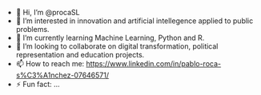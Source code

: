 - 👋 Hi, I’m @procaSL
- 👀 I’m interested in innovation and artificial intellegence applied to public problems.
- 🌱 I’m currently learning Machine Learning, Python and R.
- 💞️ I’m looking to collaborate on digital transformation, political representation and education projects.
- 📫 How to reach me: https://www.linkedin.com/in/pablo-roca-s%C3%A1nchez-07646571/ 
- ⚡ Fun fact: ...

<!---
procaSL/procaSL is a ✨ special ✨ repository because its `README.md` (this file) appears on your GitHub profile.
You can click the Preview link to take a look at your changes.
--->

